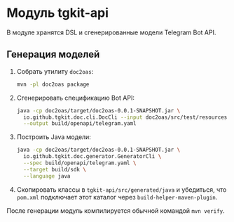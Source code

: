 # Модуль tgkit-api

В модуле хранятся DSL и сгенерированные модели Telegram Bot API.

## Генерация моделей

1. Собрать утилиту `doc2oas`:
   ```bash
   mvn -pl doc2oas package
   ```
2. Сгенерировать спецификацию Bot API:
   ```bash
   java -cp doc2oas/target/doc2oas-0.0.1-SNAPSHOT.jar \
     io.github.tgkit.doc.cli.DocCli --input doc2oas/src/test/resources/sample.html \
     --output build/openapi/telegram.yaml
   ```
3. Построить Java модели:
   ```bash
   java -cp doc2oas/target/doc2oas-0.0.1-SNAPSHOT.jar \
     io.github.tgkit.doc.generator.GeneratorCli \
     --spec build/openapi/telegram.yaml \
     --target build/sdk \
     --language java
   ```
4. Скопировать классы в `tgkit-api/src/generated/java` и убедиться,
   что `pom.xml` подключает этот каталог через `build-helper-maven-plugin`.

После генерации модуль компилируется обычной командой `mvn verify`.
